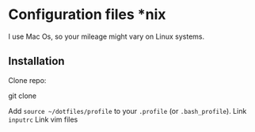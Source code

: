 Configuration files *nix
========================

I use Mac Os, so your mileage might vary on Linux systems.

Installation
------------

Clone repo:

   git clone

Add `source ~/dotfiles/profile` to your `.profile` (or `.bash_profile`).
Link `inputrc`
Link vim files
